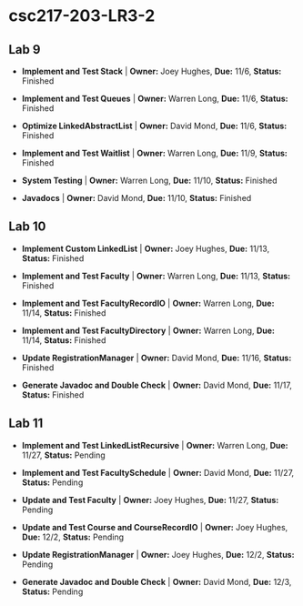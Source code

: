 # csc217-203-LR3-2

## Lab 9

- **Implement and Test Stack** | **Owner:** Joey Hughes, **Due:** 11/6, **Status:** Finished

- **Implement and Test Queues** | **Owner:** Warren Long, **Due:** 11/6, **Status:** Finished

- **Optimize LinkedAbstractList** | **Owner:** David Mond, **Due:** 11/6, **Status:** Finished

- **Implement and Test Waitlist** | **Owner:** Warren Long, **Due:** 11/9, **Status:** Finished

- **System Testing** | **Owner:** Warren Long, **Due:** 11/10, **Status:** Finished

- **Javadocs** | **Owner:** David Mond, **Due:** 11/10, **Status:** Finished

## Lab 10

- **Implement Custom LinkedList** | **Owner:** Joey Hughes, **Due:** 11/13, **Status:** Finished

- **Implement and Test Faculty** | **Owner:** Warren Long, **Due:** 11/13, **Status:** Finished

- **Implement and Test FacultyRecordIO** | **Owner:** Warren Long, **Due:** 11/14, **Status:** Finished

- **Implement and Test FacultyDirectory** | **Owner:** Warren Long, **Due:** 11/14, **Status:** Finished

- **Update RegistrationManager** | **Owner:** David Mond, **Due:** 11/16, **Status:** Finished

- **Generate Javadoc and Double Check** | **Owner:** David Mond, **Due:** 11/17, **Status:** Finished

## Lab 11

- **Implement and Test LinkedListRecursive** | **Owner:** Warren Long, **Due:** 11/27, **Status:** Pending

- **Implement and Test FacultySchedule** | **Owner:** David Mond, **Due:** 11/27, **Status:** Pending

- **Update and Test Faculty** | **Owner:** Joey Hughes, **Due:** 11/27, **Status:** Pending

- **Update and Test Course and CourseRecordIO** | **Owner:** Joey Hughes, **Due:** 12/2, **Status:** Pending

- **Update RegistrationManager** | **Owner:** Joey Hughes, **Due:** 12/2, **Status:** Pending

- **Generate Javadoc and Double Check** | **Owner:** David Mond, **Due:** 12/3, **Status:** Pending